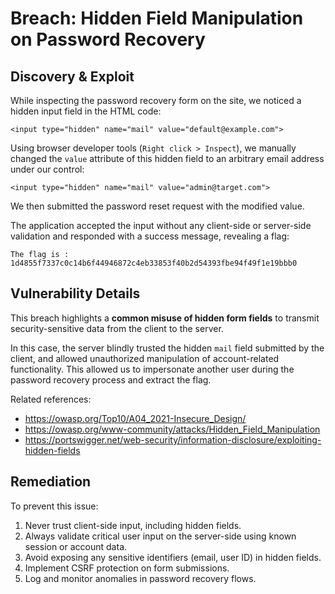 # Breach: Hidden Field Manipulation on Password Recovery

## Discovery & Exploit

While inspecting the password recovery form on the site, we noticed a hidden input field in the HTML code:

``<input type="hidden" name="mail" value="default@example.com">``

Using browser developer tools (`Right click > Inspect`), we manually changed the `value` attribute of this hidden field to an arbitrary email address under our control:

``<input type="hidden" name="mail" value="admin@target.com">``

We then submitted the password reset request with the modified value.

The application accepted the input without any client-side or server-side validation and responded with a success message, revealing a flag:

``The flag is : 1d4855f7337c0c14b6f44946872c4eb33853f40b2d54393fbe94f49f1e19bbb0``

## Vulnerability Details

This breach highlights a **common misuse of hidden form fields** to transmit security-sensitive data from the client to the server.

In this case, the server blindly trusted the hidden `mail` field submitted by the client, and allowed unauthorized manipulation of account-related functionality. This allowed us to impersonate another user during the password recovery process and extract the flag.

Related references:

- https://owasp.org/Top10/A04_2021-Insecure_Design/
- https://owasp.org/www-community/attacks/Hidden_Field_Manipulation
- https://portswigger.net/web-security/information-disclosure/exploiting-hidden-fields

## Remediation

To prevent this issue:

1. Never trust client-side input, including hidden fields.
2. Always validate critical user input on the server-side using known session or account data.
3. Avoid exposing any sensitive identifiers (email, user ID) in hidden fields.
4. Implement CSRF protection on form submissions.
5. Log and monitor anomalies in password recovery flows.
